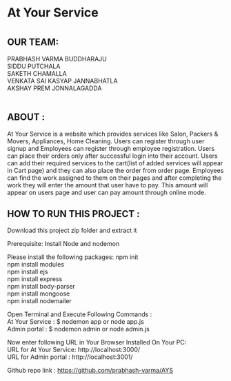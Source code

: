 <h1> At Your Service<h1>

<h2>OUR TEAM:</h2>
    PRABHASH VARMA BUDDHARAJU
    <br>
    SIDDU PUTCHALA
    <br>
    SAKETH CHAMALLA
    <br>
    VENKATA SAI KASYAP JANNABHATLA
    <br>
    AKSHAY PREM JONNALAGADDA
    <br><br>


<h2>ABOUT :</h2> At Your Service is a website which provides services like Salon, Packers & Movers, Appliances, Home Cleaning. Users can register through user signup and Employees can register through 
employee registration. Users can place their orders only after successful login into their account. Users can add their required services to the cart(list of added services will appear in Cart page)
and they can also place the order from order page. Employees can find the work assigned to them on their pages and after completing the work they will enter the amount that user have to pay. This amount 
will appear on users page and user can pay amount through online mode.
<br>

<h2>HOW TO RUN THIS PROJECT :</h2>

Download this project zip folder and extract it

Prerequisite: Install Node and nodemon

Please install the following packages:
npm init
    <br>
npm install modules
    <br>
npm install ejs
    <br>
npm install express 
    <br>
npm install body-parser
    <br>
npm install mongoose
    <br>
npm install nodemailer
    <br>

Open Terminal and Execute Following Commands :
    <br>
At Your Service : $ nodemon app or node app.js
    <br>
Admin portal    : $ nodemon admin or node admin.js
    <br>

Now enter following URL in Your Browser Installed On Your PC:
    <br>
URL for At Your Service: http://localhost:3000/ 
    <br>
URL for Admin portal : http://localhost:3001/
    <br>

Github repo link : https://github.com/prabhash-varma/AYS
